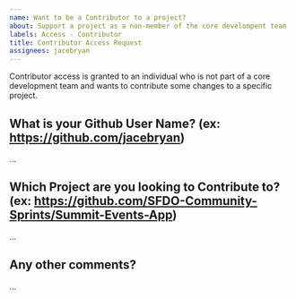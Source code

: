 ```yaml
---
name: Want to be a Contributor to a project?
about: Support a project as a non-member of the core develompent team
labels: Access - Contributor
title: Contributor Access Request
assignees: jacebryan
---
```


Contributor access is granted to an individual who is not part of a core development team and wants to contribute some changes to a specific project.

What is your Github User Name? (ex: https://github.com/jacebryan)
-------------------------------------------
...

Which Project are you looking to Contribute to? (ex: https://github.com/SFDO-Community-Sprints/Summit-Events-App)
-------------------------------------------
…


Any other comments?
-------------------------------------------
…
